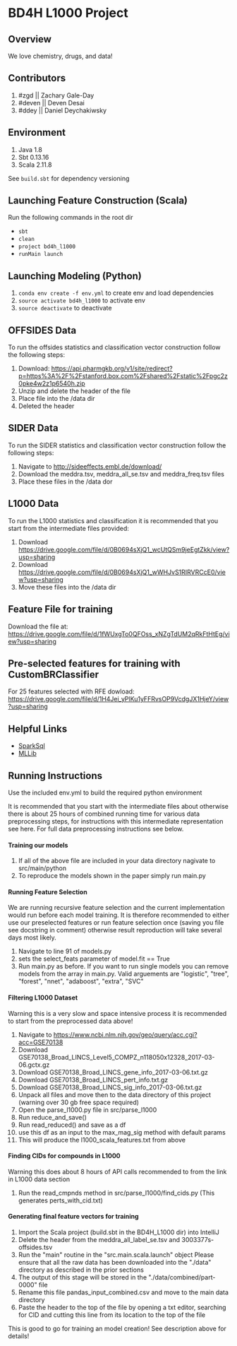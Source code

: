 # BD4H L1000 Project

## Overview
We love chemistry, drugs, and data!

## Contributors
1) \#zgd || Zachary Gale-Day
2) \#deven || Deven Desai
3) \#ddey || Daniel Deychakiwsky

## Environment
1) Java 1.8
2) Sbt 0.13.16
3) Scala 2.11.8

See `build.sbt` for dependency versioning

## Launching Feature Construction (Scala)
Run the following commands in the root dir
* `sbt`
* `clean`
* `project bd4h_l1000`
* `runMain launch`

## Launching Modeling (Python)
1) `conda env create -f env.yml` to create env and load dependencies
2) `source activate bd4h_l1000` to activate env
3) `source deactivate` to deactivate

## OFFSIDES Data
To run the offsides statistics and classification vector construction follow the following steps:
1) Download: https://api.pharmgkb.org/v1/site/redirect?p=https%3A%2F%2Fstanford.box.com%2Fshared%2Fstatic%2Fpgc2z0pke4w2z1p6540h.zip
2) Unzip and delete the header of the file
3) Place file into the /data dir
4) Deleted the header

## SIDER Data
To run the SIDER statistics and classification vector construction follow the following steps:
1) Navigate to http://sideeffects.embl.de/download/
2) Download the meddra.tsv, meddra_all_se.tsv and meddra_freq.tsv files
3) Place these files in the /data dor

## L1000 Data
To run the L1000 statistics and classification it is recommended that you start from the intermediate files provided:
1) Download https://drive.google.com/file/d/0B0694sXjQ1_wcUtQSm9jeEgtZkk/view?usp=sharing
2) Download https://drive.google.com/file/d/0B0694sXjQ1_wWHJvS1RIRVRCcE0/view?usp=sharing
3) Move these files into the /data dir

## Feature File for training
Download the file at:
https://drive.google.com/file/d/1fWUxgTo0QFOss_xNZgTdUM2qRkFtHtEg/view?usp=sharing

## Pre-selected features for training with CustomBRClassifier
For 25 features selected with RFE dowload:
https://drive.google.com/file/d/1H4Jei_yPlKu1yFFRvsOP9VcdgJX1HjeY/view?usp=sharing

## Helpful Links

* [SparkSql](https://spark.apache.org/docs/latest/sql-programming-guide.html#sql)
* [MLLib](https://spark.apache.org/docs/latest/ml-guide.html)

## Running Instructions

Use the included env.yml to build the required python environment

It is recommended that you start with the intermediate files about otherwise there is about 25 hours of combined running time for
various data preprocessing steps, for instructions with this intermediate representation see here.  For full data preprocessing instructions
see below.

#### Training our models

1) If all of the above file are included in your data directory nagivate to src/main/python
2) To reproduce the models shown in the paper simply run main.py

#### Running Feature Selection
We are running recursive feature selection and the current implementation would run before each model training.  It is therefore recommended to either
use our preselected features or run feature selection once (saving you file see docstring in comment) otherwise result reproduction will take several days
most likely.
1) Navigate to line 91 of models.py
2) sets the select_feats parameter of model.fit == True
3) Run main.py as before.
If you want to run single models you can remove models from the array in main.py.
Valid arguements are "logistic", "tree", "forest", "nnet", "adaboost", "extra", "SVC"


#### Filtering L1000 Dataset
Warning this is a very slow and space intensive process it is recommended to start from the preprocessed data above!
1) Navigate to https://www.ncbi.nlm.nih.gov/geo/query/acc.cgi?acc=GSE70138
2) Download GSE70138_Broad_LINCS_Level5_COMPZ_n118050x12328_2017-03-06.gctx.gz
3) Download GSE70138_Broad_LINCS_gene_info_2017-03-06.txt.gz
4) Download GSE70138_Broad_LINCS_pert_info.txt.gz
5) Download GSE70138_Broad_LINCS_sig_info_2017-03-06.txt.gz
6) Unpack all files and move then to the data directory of this project (warning over 30 gb free space required)
7) Open the parse_l1000.py file in src/parse_l1000
8) Run reduce_and_save()
9) Run read_reduced() and save as a df
10) use this df as an input to the max_mag_sig method with default params
11) This will produce the l1000_scala_features.txt from above

#### Finding CIDs for compounds in L1000

Warning this does about 8 hours of API calls recommended to from the link in L1000 data section
1) Run the read_cmpnds method in src/parse_l1000/find_cids.py (This generates perts_with_cid.txt)

#### Generating final feature vectors for training

1) Import the Scala project (build.sbt in the BD4H_L1000 dir) into IntelliJ
2) Delete the header from the meddra_all_label_se.tsv and 3003377s-offsides.tsv
2) Run the "main" routine in the "src.main.scala.launch" object
Please ensure that all the raw data has been downloaded into the "./data" directory as described in the prior sections
3) The output of this stage will be stored in the "./data/combined/part-0000" file
4) Rename this file pandas_input_combined.csv and move to the main data directory
5) Paste the header to the top of the file by opening a txt editor, searching for CID and cutting this line from its location
to the top of the file

This is good to go for training an model creation! See description above for details!